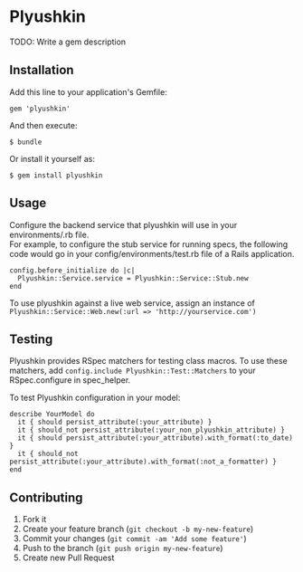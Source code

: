 # Plyushkin

TODO: Write a gem description

## Installation

Add this line to your application's Gemfile:

    gem 'plyushkin'

And then execute:

    $ bundle

Or install it yourself as:

    $ gem install plyushkin

## Usage

Configure the backend service that plyushkin will use in your environments/<environment>.rb file.  
For example, to configure the stub service for running specs, the following code would go in your 
config/environments/test.rb file of a Rails application.

    config.before_initialize do |c|
      Plyushkin::Service.service = Plyushkin::Service::Stub.new
    end

To use plyushkin against a live web service,
assign an instance of ``Plyushkin::Service::Web.new(:url => 'http://yourservice.com')``

## Testing

Plyushkin provides RSpec matchers for testing class macros.  To use these matchers, 
add ``config.include Plyushkin::Test::Matchers`` to your RSpec.configure in spec_helper.

To test Plyushkin configuration in your model:

    describe YourModel do
      it { should persist_attribute(:your_attribute) }
      it { should_not persist_attribute(:your_non_plyushkin_attribute) }
      it { should persist_attribute(:your_attribute).with_format(:to_date) }
      it { should_not persist_attribute(:your_attribute).with_format(:not_a_formatter) }
    end

## Contributing

1. Fork it
2. Create your feature branch (`git checkout -b my-new-feature`)
3. Commit your changes (`git commit -am 'Add some feature'`)
4. Push to the branch (`git push origin my-new-feature`)
5. Create new Pull Request
